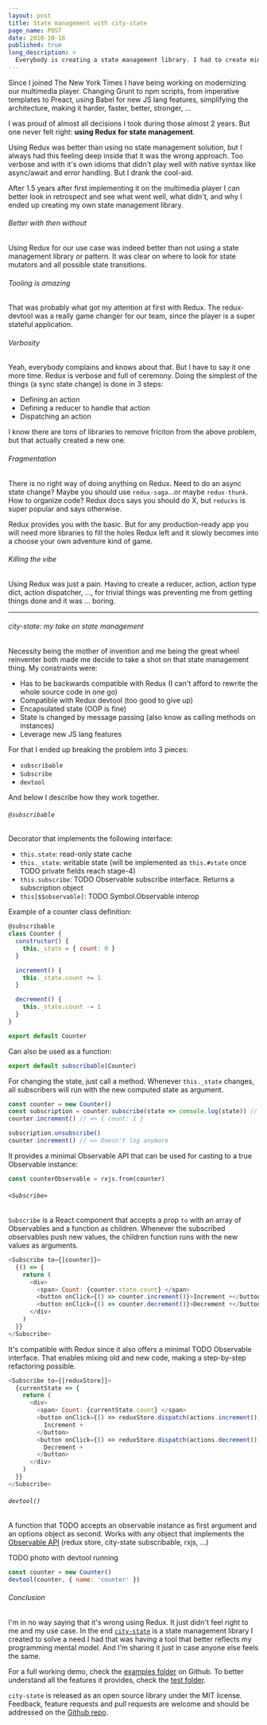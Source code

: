```yaml
---
layout: post
title: State management with city-state
page_name: POST
date: 2018-10-16
published: true
long_description: >
  Everybody is creating a state management library. I had to create mine as well.
---
```


Since I joined The New York Times I have being working on modernizing our
multimedia player. Changing Grunt to npm scripts, from imperative templates to
Preact, using Babel for new JS lang features, simplifying the architecture,
making it harder, faster, better, stronger, ...

I was proud of almost all decisions I took during those almost 2
years. But one never felt right: **using Redux for state management**.

Using Redux was better than using no state management solution, but I always had
this feeling deep inside that it was the wrong approach. Too verbose and with
it's own idioms that didn't play well with native syntax like async/await and
error handling. But I drank the cool-aid.

After 1.5 years after first implementing it on the multimedia player I can
better look in retrospect and see what went well, what didn't, and why I ended
up creating my own state management library.

###### Better with then without

Using Redux for our use case was indeed better than not using a state management
library or pattern. It was clear on where to look for state mutators and all
possible state transitions.

###### Tooling is amazing

That was probably what got my attention at first with Redux. The redux-devtool
was a really game changer for our team, since the player is a super stateful
application.

###### Verbosity

Yeah, everybody complains and knows about that. But I have to say it one more
time. Redux is verbose and full of ceremony. Doing the simplest of the things
(a sync state change) is done in 3 steps:

- Defining an action
- Defining a reducer to handle that action
- Dispatching an action

I know there are tons of libraries to remove friciton from the above problem,
but that actually created a new one.

###### Fragmentation

There is no right way of doing anything on Redux. Need to do an async state
change? Maybe you should use `redux-saga`...or maybe `redux-thunk`. How to
organize code? Redux docs says you should do X, but `reducks`
is super popular and says otherwise.

Redux provides you with the basic. But for any production-ready app you will
need more libraries to fill the holes Redux left and it slowly becomes into a
choose your own adventure kind of game.

###### Killing the vibe

Using Redux was just a pain. Having to create a reducer, action, action type
dict, action dispatcher, ..., for trivial things was preventing me from getting
things done and it was ... boring.

<hr class="component-section-break" />

###### city-state: my take on state management

Necessity being the mother of invention and me being the great wheel reinventer
both made me decide to take a shot on that state management thing. My
constraints were:

- Has to be backwards compatible with Redux (I can't afford to rewrite the whole source code in one go)
- Compatible with Redux devtool (too good to give up)
- Encapsulated state (OOP is fine)
- State is changed by message passing (also know as calling methods on instances)
- Leverage new JS lang features


For that I ended up breaking the problem into 3 pieces:

- `subscribable`
- `Subscribe`
- `devtool`

And below I describe how they work together.

###### `@subscribable`

Decorator that implements the following interface:

- `this.state`: read-only state cache
- `this._state`: writable state (will be implemented as `this.#state` once TODO private fields reach stage-4)
- `this.subscribe`: TODO Observable subscribe interface. Returns a subscription object
- `this[$$observable]`: TODO Symbol.Observable interop

Example of a counter class definition:

```js
@subscribable
class Counter {
  constructor() {
    this._state = { count: 0 }
  }

  increment() {
    this._state.count += 1
  }

  decrement() {
    this._state.count -= 1
  }
}

export default Counter
```

Can also be used as a function:

```js
export default subscribable(Counter)
```

For changing the state, just call a method. Whenever `this._state` changes, all
subscribers will run with the new computed state as argument.

```js
const counter = new Counter()
const subscription = counter.subscribe(state => console.log(state)) // => { count: 0 }
counter.increment() // => { count: 1 }

subscription.unsubscribe()
counter.increment() // => Doesn't log anymore
```

It provides a minimal Observable API that can be used for casting to a true
Observable instance:

```js
const counterObservable = rxjs.from(counter)
```

###### `<Subscribe>`

`Subscribe` is a React component that accepts a prop `to` with an array of
Observables and a function as children. Whenever the subscribed observables push
new values, the children function runs with the new values as arguments.

```js
<Subscribe to={[counter]}>
  {() => {
    return (
      <div>
        <span> Count: {counter.state.count} </span>
        <button onClick={() => counter.increment()}>Increment +</button>
        <button onClick={() => counter.decrement()}>Decrement +</button>
      </div>
    )
  }}
</Subscribe>
```

It's compatible with Redux since it also offers a minimal TODO Observable interface.
That enables mixing old and new code, making a step-by-step refactoring possible.

```js
<Subscribe to={[reduxStore]}>
  {currentState => {
    return (
      <div>
        <span> Count: {currentState.count} </span>
        <button onClick={() => reduxStore.dispatch(actions.increment())}>
          Increment +
        </button>
        <button onClick={() => reduxStore.dispatch(actions.decrement())}>
          Decrement +
        </button>
      </div>
    )
  }}
</Subscribe>
```

###### `devtool()`

A function that TODO accepts an observable instance as first argument and an options
object as second. Works with any object that implements the [Observable API](https://observable-api)
(redux store, city-state subscribable, rxjs, ...)

TODO photo with devtool running

```js
const counter = new Counter()
devtool(counter, { name: 'counter' })
```

###### Conclusion

I'm in no way saying that it's wrong using Redux. It just didn't feel right to
me and my use case. In the end [`city-state`](https://github.com/caiogondim/city-state.js) is a state management library I
created to solve a need I had that was having a tool that better reflects my
programming mental model. And I'm sharing it just in case anyone else feels the
same.

For a full working demo, check the [examples folder](https://github.com/caiogondim/city-state.js/examples) on Github.
To better understand all the features it provides, check the [test folder](https://https://github.com/caiogondim/city-state.js/test).

`city-state` is released as an open source library under the MIT license.
Feedback, feature requests and pull requests are welcome and should be addressed
on the [Github repo](https://github.com/caigondim/city-state.js).
